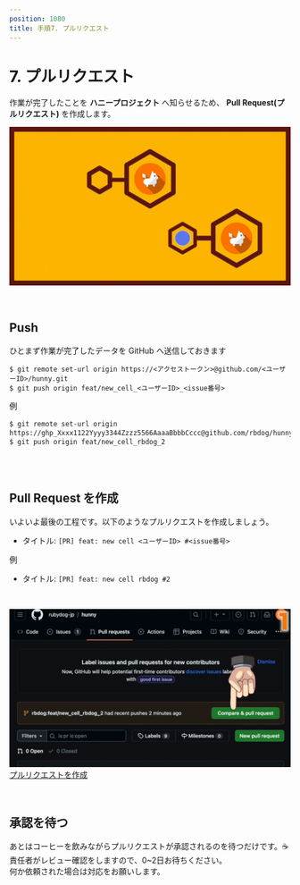 ```yaml
---
position: 1080
title: 手順7. プルリクエスト
---
```


# 7. プルリクエスト

作業が完了したことを **ハニープロジェクト** へ知らせるため、 **Pull Request(プルリクエスト)** を作成します。

![gif](/tutorial/eye-pull-req.gif)

<br />

## Push

ひとまず作業が完了したデータを GitHub へ送信しておきます

```
$ git remote set-url origin https://<アクセストークン>@github.com/<ユーザーID>/hunny.git
$ git push origin feat/new_cell_<ユーザーID>_<issue番号>
```

例

```
$ git remote set-url origin https://ghp_Xxxx1122Yyyy3344Zzzz5566AaaaBbbbCccc@github.com/rbdog/hunny.git
$ git push origin feat/new_cell_rbdog_2
```

<br />

<br />

## Pull Request を作成

いよいよ最後の工程です。以下のようなプルリクエストを作成しましょう。

- タイトル: `[PR] feat: new cell <ユーザーID> #<issue番号>`

例

- タイトル: `[PR] feat: new cell rbdog #2`

<br />

![gif](/tutorial/pull-req.gif)  
<a href="https://github.com/rubydog-jp/hunny/pulls" class='linkbutton'>プルリクエストを作成</a>

<br />

## 承認を待つ

あとはコーヒーを飲みながらプルリクエストが承認されるのを待つだけです。☕️  
責任者がレビュー確認をしますので、0~2日お待ちください。  
何か依頼された場合は対応をお願いします。
